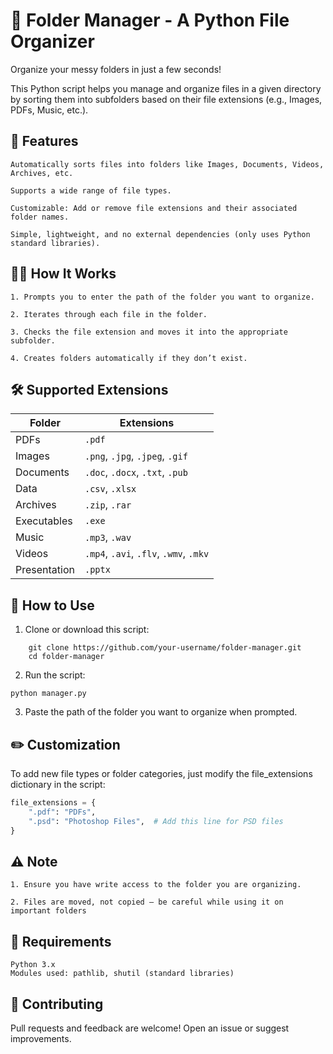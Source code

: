 # 📁 Folder Manager - A Python File Organizer

Organize your messy folders in just a few seconds!

This Python script helps you manage and organize files in a given directory by sorting them into subfolders based on their file extensions (e.g., Images, PDFs, Music, etc.).

## 🚀 Features

    Automatically sorts files into folders like Images, Documents, Videos, Archives, etc.

    Supports a wide range of file types.

    Customizable: Add or remove file extensions and their associated folder names.

    Simple, lightweight, and no external dependencies (only uses Python standard libraries).

## 🧑‍💻 How It Works

    1. Prompts you to enter the path of the folder you want to organize.

    2. Iterates through each file in the folder.

    3. Checks the file extension and moves it into the appropriate subfolder.

    4. Creates folders automatically if they don’t exist.

## 🛠️ Supported Extensions

| Folder       | Extensions                             |
| ------------ | -------------------------------------- |
| PDFs         | `.pdf`                                 |
| Images       | `.png`, `.jpg`, `.jpeg`, `.gif`        |
| Documents    | `.doc`, `.docx`, `.txt`, `.pub`        |
| Data         | `.csv`, `.xlsx`                        |
| Archives     | `.zip`, `.rar`                         |
| Executables  | `.exe`                                 |
| Music        | `.mp3`, `.wav`                         |
| Videos       | `.mp4`, `.avi`, `.flv`, `.wmv`, `.mkv` |
| Presentation | `.pptx`                                |

## 📝 How to Use
    
1. Clone or download this script:

```
    git clone https://github.com/your-username/folder-manager.git
    cd folder-manager
```

2. Run the script:

```
python manager.py
```

3. Paste the path of the folder you want to organize when prompted.

## ✏️ Customization

To add new file types or folder categories, just modify the file_extensions dictionary in the script:

```python
file_extensions = {
    ".pdf": "PDFs",
    ".psd": "Photoshop Files",  # Add this line for PSD files
}
```

## ⚠️ Note

    1. Ensure you have write access to the folder you are organizing.

    2. Files are moved, not copied — be careful while using it on important folders

## 📌 Requirements

    Python 3.x
    Modules used: pathlib, shutil (standard libraries)

## 🤝 Contributing

Pull requests and feedback are welcome! Open an issue or suggest improvements.